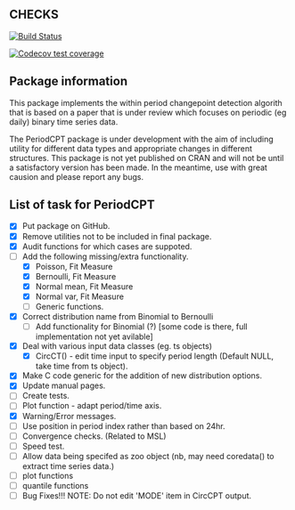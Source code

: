 ## CHECKS

[![Build Status](https://travis-ci.com/taylors2/PeriodCPT.svg?token=m8aKb1xsE6ZMGUKbKdHG&branch=master)](https://travis-ci.com/taylors2/PeriodCPT)

[![Codecov test coverage](https://codecov.io/gh/taylors2/PeriodCPT/branch/master/graph/badge.svg)](https://codecov.io/gh/taylors2/PeriodCPT?branch=master)

## Package information

This package implements the within period changepoint detection algorith that is based on a paper that is under review which focuses on periodic (eg daily) binary time series data.

The PeriodCPT package is under development with the aim of including 
utility for different data types and appropriate changes in different structures. This package is not yet published on CRAN and will not be until a satisfactory version has been made. In the meantime, use with great causion and please report any bugs.

## List of task for PeriodCPT
- [x] Put package on GitHub.
- [x] Remove utilities not to be included in final package.
- [x] Audit functions for which cases are suppoted.
- [ ] Add the following missing/extra functionality.
  - [x] Poisson, Fit Measure
  - [x] Bernoulli, Fit Measure
  - [x] Normal mean, Fit Measure
  - [x] Normal var, Fit Measure
  - [ ] Generic functions.
- [x] Correct distribution name from Binomial to Bernoulli
  - [ ] Add functionality for Binomial (?) [some code is there, full implementation not yet avilable]
- [x] Deal with various input data classes (eg. ts objects)
  - [x] CircCT() - edit time input to specify period length (Default NULL, take time from ts object).
- [x] Make C code generic for the addition of new distribution options.
- [x] Update manual pages.
- [ ] Create tests.
- [ ] Plot function - adapt period/time axis.
- [x] Warning/Error messages.
- [ ] Use position in period index rather than based on 24hr.
- [ ] Convergence checks. (Related to MSL) 
- [ ] Speed test.
- [ ] Allow data being specifed as zoo object (nb, may need coredata() to extract time series data.)
- [ ] plot functions
- [ ] quantile functions
- [ ] Bug Fixes!!!
NOTE: Do not edit 'MODE' item in CircCPT output.
